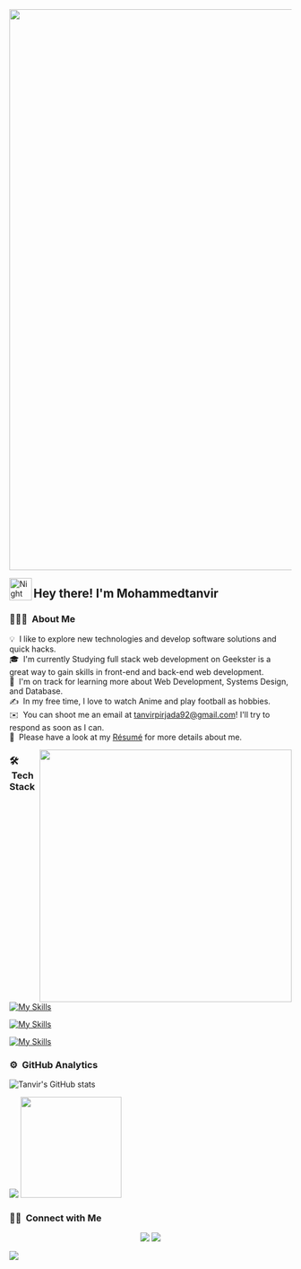 <img src="https://media.giphy.com/media/OWgDiFQbtizpdLewE5/giphy.gif" width="1000"> 

<img alt="Night Coding" src="./assets/Hand%20Wave.gif" width='40' align="left"/><h2>Hey there! I'm Mohammedtanvir</h2>

<!-- ## 👋 &nbsp;Hey there! I'm Mohammedtanvir -->

### 👨🏻‍💻 &nbsp;About Me

💡 &nbsp;I like to explore new technologies and develop software solutions and quick hacks.\
🎓 &nbsp;I'm currently Studying full stack web development on Geekster is a great way to gain skills in front-end and back-end web development.\
🌱 &nbsp;I'm on track for learning more about Web Development, Systems Design, and Database.\
✍️ &nbsp;In my free time, I love to watch Anime and play football as hobbies.\
✉️ &nbsp;You can shoot me an email at tanvirpirjada92@gmail.com! I'll try to respond as soon as I can.\
📄 &nbsp;Please have a look at my [Résumé](https://drive.google.com/file/d/1rshXVVrbhXUK1x1MHNAEt0ijbP9v252y/view?usp=sharing) for more details about me.

<img src="https://media.giphy.com/media/f3iwJFOVOwuy7K6FFw/giphy.gif" width="450" align="right">

### 🛠 &nbsp;Tech Stack

[![My Skills](https://skillicons.dev/icons?i=java,git)](https://skillicons.dev)

[![My Skills](https://skillicons.dev/icons?i=github,vscode)](https://skillicons.dev)

[![My Skills](https://skillicons.dev/icons?i=mysql,maven)](https://skillicons.dev)

### ⚙️ &nbsp;GitHub Analytics

<p align="center">
  
![Tanvir's GitHub stats](https://github-readme-stats.vercel.app/api?username=Tanvirpirjada&show_icons=true&theme=tokyonight)
  
 
   <img src="https://streak-stats.demolab.com?user=DenverCoder1&theme=tokyonight" />

  
  <img height="180em" src="https://github-readme-stats-eight-theta.vercel.app/api/top-langs/?username=Tanvirpirjada&layout=compact&langs_count=8&theme=tokyonight"/>
</a>
</p>

### 🤝🏻 &nbsp;Connect with Me

<p align="center">
<a href="https://www.linkedin.com/in/mohammed-tanvir/"><img src="https://img.shields.io/badge/-Mohammed%20Tanvir-0077B5?style=flat&logo=Linkedin&logoColor=white"/></a>
<a href="mailto:tanvirpirjada@gmail.com"><img src="https://img.shields.io/badge/-tanvirpirjada@gmail.com-D14836?style=flat&logo=Gmail&logoColor=white"/></a>
</p>

<img src="https://tenor.com/bGjAj.gif">




